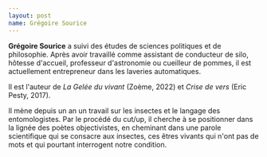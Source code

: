 ```yaml
---
layout: post
name: Grégoire Sourice
---
```

**Grégoire Sourice** a suivi des études de sciences politiques et de philosophie. Après avoir travaillé comme assistant de conducteur de silo, hôtesse d'accueil, professeur d'astronomie ou cueilleur de pommes, il est actuellement entrepreneur dans les laveries automatiques. 

Il est l'auteur de *La Gelée du vivant* (Zoème, 2022) et *Crise de vers* (Eric Pesty, 2017).

Il mène depuis un an un travail sur les insectes et le langage des entomologistes. Par le procédé du cut/up, il cherche à se positionner dans la lignée des poètes objectivistes, en cheminant dans une parole scientifique qui se consacre aux insectes, ces êtres vivants qui n'ont pas de mots et qui pourtant interrogent notre condition.

